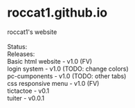 # roccat1.github.io

roccat1's website<br>
<br>
Status:<br>
Releases:<br>
    Basic html website  - v1.0      (FV)<br>
    login system        - v1.0      (TODO: change colors)<br>
    pc-cumponents       - v1.0      (TODO: other tabs)<br>
    css responsive menu - v1.0      (FV)<br>
    tictactoe           - v0.1<br>
    tuiter              - v0.0.1
